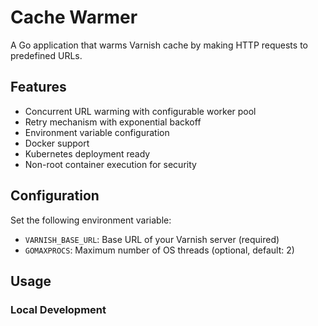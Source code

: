 # Cache Warmer

A Go application that warms Varnish cache by making HTTP requests to predefined URLs.

## Features

- Concurrent URL warming with configurable worker pool
- Retry mechanism with exponential backoff
- Environment variable configuration
- Docker support
- Kubernetes deployment ready
- Non-root container execution for security

## Configuration

Set the following environment variable:

- `VARNISH_BASE_URL`: Base URL of your Varnish server (required)
- `GOMAXPROCS`: Maximum number of OS threads (optional, default: 2)

## Usage

### Local Development
